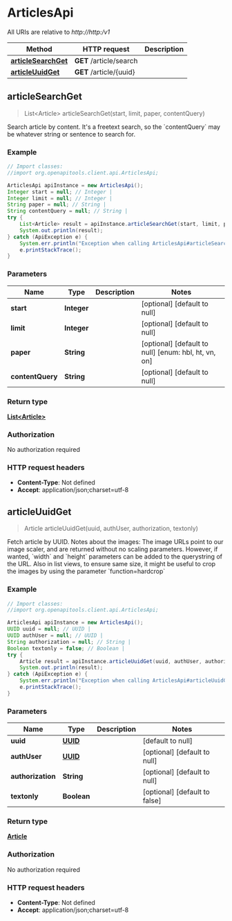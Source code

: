 # ArticlesApi

All URIs are relative to *http://http:/v1*

Method | HTTP request | Description
------------- | ------------- | -------------
[**articleSearchGet**](ArticlesApi.md#articleSearchGet) | **GET** /article/search | 
[**articleUuidGet**](ArticlesApi.md#articleUuidGet) | **GET** /article/{uuid} | 



## articleSearchGet

> List&lt;Article&gt; articleSearchGet(start, limit, paper, contentQuery)



Search article by content. It&#39;s a freetext search, so the &#x60;contentQuery&#x60; may be whatever string or sentence to search for.

### Example

```java
// Import classes:
//import org.openapitools.client.api.ArticlesApi;

ArticlesApi apiInstance = new ArticlesApi();
Integer start = null; // Integer | 
Integer limit = null; // Integer | 
String paper = null; // String | 
String contentQuery = null; // String | 
try {
    List<Article> result = apiInstance.articleSearchGet(start, limit, paper, contentQuery);
    System.out.println(result);
} catch (ApiException e) {
    System.err.println("Exception when calling ArticlesApi#articleSearchGet");
    e.printStackTrace();
}
```

### Parameters


Name | Type | Description  | Notes
------------- | ------------- | ------------- | -------------
 **start** | **Integer**|  | [optional] [default to null]
 **limit** | **Integer**|  | [optional] [default to null]
 **paper** | **String**|  | [optional] [default to null] [enum: hbl, ht, vn, on]
 **contentQuery** | **String**|  | [optional] [default to null]

### Return type

[**List&lt;Article&gt;**](Article.md)

### Authorization

No authorization required

### HTTP request headers

- **Content-Type**: Not defined
- **Accept**: application/json;charset=utf-8


## articleUuidGet

> Article articleUuidGet(uuid, authUser, authorization, textonly)



Fetch article by UUID.   Notes about the images:   The image URLs point to our image scaler, and are returned without no scaling parameters.  However, if wanted, &#x60;width&#x60; and &#x60;height&#x60; parameters can be added to the querystring of the URL.  Also in list views, to ensure same size, it might be useful to crop the images by using the parameter &#x60;function&#x3D;hardcrop&#x60;

### Example

```java
// Import classes:
//import org.openapitools.client.api.ArticlesApi;

ArticlesApi apiInstance = new ArticlesApi();
UUID uuid = null; // UUID | 
UUID authUser = null; // UUID | 
String authorization = null; // String | 
Boolean textonly = false; // Boolean | 
try {
    Article result = apiInstance.articleUuidGet(uuid, authUser, authorization, textonly);
    System.out.println(result);
} catch (ApiException e) {
    System.err.println("Exception when calling ArticlesApi#articleUuidGet");
    e.printStackTrace();
}
```

### Parameters


Name | Type | Description  | Notes
------------- | ------------- | ------------- | -------------
 **uuid** | [**UUID**](.md)|  | [default to null]
 **authUser** | [**UUID**](.md)|  | [optional] [default to null]
 **authorization** | **String**|  | [optional] [default to null]
 **textonly** | **Boolean**|  | [optional] [default to false]

### Return type

[**Article**](Article.md)

### Authorization

No authorization required

### HTTP request headers

- **Content-Type**: Not defined
- **Accept**: application/json;charset=utf-8

